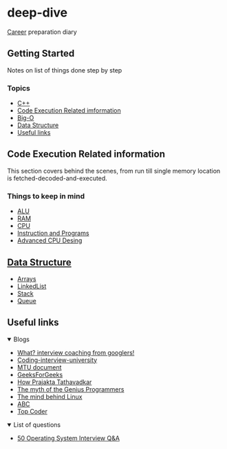 # deep-dive
[Career](https://www.merriam-webster.com/dictionary/career) preparation diary

## Getting Started
Notes on list of things done step by step

### Topics
+ [C++](/C++/README.md)
+ [Code Execution Related imformation](#Code-Execution-Related-information)
+ [Big-O](https://github.com/bhaumikmistry/deep-dive/blob/master/BigO/README.md)
+ [Data Structure](#Data-structure)
+ [Useful links](#Useful-links)

## Code Execution Related information
This section covers behind the scenes, from run till single memory location is fetched-decoded-and-executed. 

### Things to keep in mind
+ [ALU](https://youtu.be/1I5ZMmrOfnA)
+ [RAM](https://youtu.be/fpnE6UAfbtU)
+ [CPU](https://youtu.be/FZGugFqdr60)
+ [Instruction and Programs](https://youtu.be/zltgXvg6r3k)
+ [Advanced CPU Desing](https://youtu.be/rtAlC5J1U40)

## [Data Structure](DS/README.md)
+ [Arrays](DS/Arrays/README.md)
+ [LinkedList](DS/LinkedList/README.md)
+ [Stack](DS/Stack/README.md)
+ [Queue](DS/Queue/README.md)

## Useful links
<details open>
<summary>Blogs</summary>

+ [What? interview coaching from googlers!](http://blog.gainlo.co/index.php/category/google-interview-preparation/)
+ [Coding-interview-university](https://github.com/jwasham/coding-interview-university)
+ [MTU document](https://www.mtu.edu/career/students/networking/interviews/prepare.pdf)
+ [GeeksForGeeks](https://www.geeksforgeeks.org/google-interview-preparation/)
+ [How Prajakta Tathavadkar](https://blog.usejournal.com/how-i-got-into-google-161c97913b8b)
+ [The myth of the Genius Programmers](https://youtu.be/0SARbwvhupQ)
+ [The mind behind Linux](https://youtu.be/o8NPllzkFhE)
+ [ABC](https://medium.com/always-be-coding/abc-always-be-coding-d5f8051afce2#.4heg8zvm4)
+ [Top Coder](https://www.topcoder.com/community/competitive-programming/tutorials/)
</details>

<details open>
<summary>List of questions</summary>

+ [50 Operating System Interview Q&A](https://career.guru99.com/top-50-operating-system-interview-questions/)
</details>
